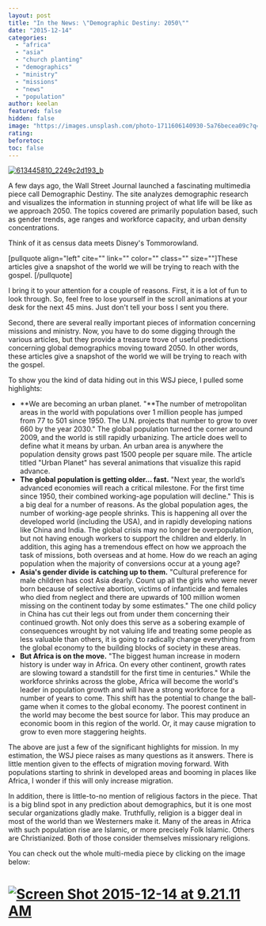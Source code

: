 ```yaml
---
layout: post
title: "In the News: \"Demographic Destiny: 2050\""
date: "2015-12-14"
categories: 
  - "africa"
  - "asia"
  - "church planting"
  - "demographics"
  - "ministry"
  - "missions"
  - "news"
  - "population"
author: keelan
featured: false
hidden: false
image: "https://images.unsplash.com/photo-1711606140930-5a76becea09c?q=80&w=2070&auto=format&fit=crop&ixlib=rb-4.0.3&ixid=M3wxMjA3fDB8MHxwaG90by1wYWdlfHx8fGVufDB8fHx8fA%3D%3D"
rating:
beforetoc:
toc: false
---
```


[![613445810_2249c2d193_b](images/965de-613445810_2249c2d193_b-e1450103191577.jpg)](https://keelancook.files.wordpress.com/2020/08/965de-613445810_2249c2d193_b-e1450103191577.jpg)

A few days ago, the Wall Street Journal launched a fascinating multimedia piece call Demographic Destiny. The site analyzes demographic research and visualizes the information in stunning project of what life will be like as we approach 2050. The topics covered are primarily population based, such as gender trends, age ranges and workforce capacity, and urban density concentrations.

Think of it as census data meets Disney's Tommorowland.

\[pullquote align="left" cite="" link="" color="" class="" size=""\]These articles give a snapshot of the world we will be trying to reach with the gospel. \[/pullquote\]

I bring it to your attention for a couple of reasons. First, it is a lot of fun to look through. So, feel free to lose yourself in the scroll animations at your desk for the next 45 mins. Just don't tell your boss I sent you there.

Second, there are several really important pieces of information concerning missions and ministry. Now, you have to do some digging through the various articles, but they provide a treasure trove of useful predictions concerning global demographics moving toward 2050. In other words, these articles give a snapshot of the world we will be trying to reach with the gospel.

To show you the kind of data hiding out in this WSJ piece, I pulled some highlights:

- **We are becoming an urban planet. "**The number of metropolitan areas in the world with populations over 1 million people has jumped from 77 to 501 since 1950. The U.N. projects that number to grow to over 660 by the year 2030." The global population turned the corner around 2009, and the world is still rapidly urbanizing. The article does well to define what it means by urban. An urban area is anywhere the population density grows past 1500 people per square mile. The article titled "Urban Planet" has several animations that visualize this rapid advance.
- **The global population is getting older... fast.** "Next year, the world’s advanced economies will reach a critical milestone. For the first time since 1950, their combined working-age population will decline." This is a big deal for a number of reasons. As the global population ages, the number of working-age people shrinks. This is happening all over the developed world (including the USA), and in rapidly developing nations like China and India. The global crisis may no longer be overpopulation, but not having enough workers to support the children and elderly. In addition, this aging has a tremendous effect on how we approach the task of missions, both overseas and at home. How do we reach an aging population when the majority of conversions occur at a young age?
- **Asia's gender divide is catching up to them.** "Cultural preference for male children has cost Asia dearly. Count up all the girls who were never born because of selective abortion, victims of infanticide and females who died from neglect and there are upwards of 100 million women missing on the continent today by some estimates." The one child policy in China has cut their legs out from under them concerning their continued growth. Not only does this serve as a sobering example of consequences wrought by not valuing life and treating some people as less valuable than others, it is going to radically change everything from the global economy to the building blocks of society in these areas.
- **But Africa is on the move.** "The biggest human increase in modern history is under way in Africa. On every other continent, growth rates are slowing toward a standstill for the first time in centuries." While the workforce shrinks across the globe, Africa will become the world's leader in population growth and will have a strong workforce for a number of years to come. This shift has the potential to change the ball-game when it comes to the global economy. The poorest continent in the world may become the best source for labor. This may produce an economic boom in this region of the world. Or, it may cause migration to grow to even more staggering heights.

The above are just a few of the significant highlights for mission. In my estimation, the WSJ piece raises as many questions as it answers. There is little mention given to the effects of migration moving forward. With populations starting to shrink in developed areas and booming in places like Africa, I wonder if this will only increase migration.

In addition, there is little-to-no mention of religious factors in the piece. That is a big blind spot in any prediction about demographics, but it is one most secular organizations gladly make. Truthfully, religion is a bigger deal in most of the world than we Westerners make it. Many of the areas in Africa with such population rise are Islamic, or more precisely Folk Islamic. Others are Christianized. Both of those consider themselves missionary religions.

You can check out the whole multi-media piece by clicking on the image below:

# [![Screen Shot 2015-12-14 at 9.21.11 AM](images/b6c40-screen-shot-2015-12-14-at-9.21.11-am.png)](http://graphics.wsj.com/2050-demographic-destiny/)
